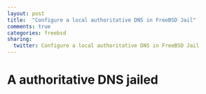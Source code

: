 ```yaml
---
layout: post
title:  "Configure a local authoritative DNS in FreeBSD Jail"
comments: true
categories: freebsd
sharing:
  twitter: Configure a local authoritative DNS in FreeBSD Jail
---
```


# A authoritative DNS jailed

